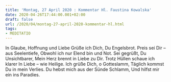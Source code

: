 ```yaml
---
title: 'Montag, 27 April 2020 : Kommentar Hl. Faustina Kowalska'
date: 2020-04-26T17:44:00.001+02:00
draft: false
url: /2020/04/montag-27-april-2020-kommentar-hl.html
tags: 
- MEDITATIO
---
```


In Glaube, Hoffnung und Liebe Grüße ich Dich, Du Engelsbrot. Preis sei Dir – aus Seelentiefe, Obwohl ich nur Elend bin und Not. Sei gegrüßt, Du Unsichtbarer, Mein Herz brennt in Liebe zu Dir. Trotz Hüllen schaue ich klarer In Liebe – wie Heilige. Ich grüße Dich, o Gotteslamm, Täglich kommst Du in mein Verlies. Du hebst mich aus der Sünde Schlamm, Und hilfst mir ein ins Paradies.